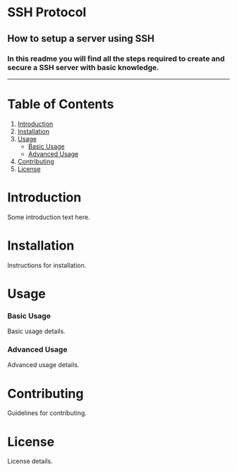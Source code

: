# **SSH Protocol**
## How to setup a server using SSH
### In this readme you will find all the steps required to create and secure a SSH server with basic knowledge.
- - - 
# Table of Contents
1. [Introduction](#introduction)
2. [Installation](#installation)
3. [Usage](#usage)
   - [Basic Usage](#basic-usage)
   - [Advanced Usage](#advanced-usage)
4. [Contributing](#contributing)
5. [License](#license)

# Introduction
Some introduction text here.

# Installation
Instructions for installation.

# Usage
### Basic Usage
Basic usage details.

### Advanced Usage
Advanced usage details.

# Contributing
Guidelines for contributing.

# License
License details.


